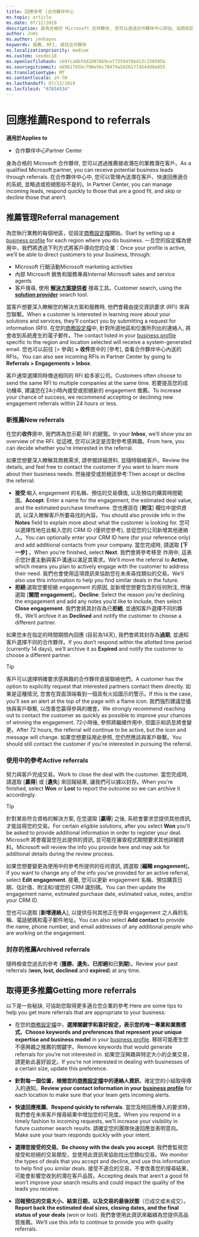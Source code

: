 ```yaml
---
title: 回應參考 |合作夥伴中心
ms.topic: article
ms.date: 07/12/2019
description: 身為合格的 Microsoft 合作夥伴, 您可以透過合作夥伴中心評估、協商和回應參考。
author: JnHs
ms.author: jenhayes
keywords: 推薦, RFI, 尋找合作夥伴
ms.localizationpriority: medium
ms.custom: seodec18
ms.openlocfilehash: cb97ca8bfdd20976b9cef75594f6bd13c330595b
ms.sourcegitcommit: dd961f85bc790e56c70479a5926177454dd8e855
ms.translationtype: MT
ms.contentlocale: zh-TW
ms.lasthandoff: 07/12/2019
ms.locfileid: "67854534"
---
```

# <a name="respond-to-referrals"></a><span data-ttu-id="56f9d-104">回應推薦</span><span class="sxs-lookup"><span data-stu-id="56f9d-104">Respond to referrals</span></span>

<span data-ttu-id="56f9d-105">**適用於**</span><span class="sxs-lookup"><span data-stu-id="56f9d-105">**Applies to**</span></span>

-  <span data-ttu-id="56f9d-106">合作夥伴中心</span><span class="sxs-lookup"><span data-stu-id="56f9d-106">Partner Center</span></span>

<span data-ttu-id="56f9d-107">身為合格的 Microsoft 合作夥伴, 您可以透過推薦接收潛在的業務潛在客戶。</span><span class="sxs-lookup"><span data-stu-id="56f9d-107">As a qualified Microsoft partner, you can receive potential business leads through referrals.</span></span> <span data-ttu-id="56f9d-108">在合作夥伴中心中, 您可以管理內送潛在客戶、快速回應適合的系統, 並略過或拒絕那些不是的。</span><span class="sxs-lookup"><span data-stu-id="56f9d-108">In Partner Center, you can manage incoming leads, respond quickly to those that are a good fit, and skip or decline those that aren’t.</span></span> 

## <a name="referral-management"></a><span data-ttu-id="56f9d-109">推薦管理</span><span class="sxs-lookup"><span data-stu-id="56f9d-109">Referral management</span></span>

<span data-ttu-id="56f9d-110">為您執行業務的每個地區，從設定[商務設定檔](create-a-marketing-profile.md)開始。</span><span class="sxs-lookup"><span data-stu-id="56f9d-110">Start by setting up a [business profile](create-a-marketing-profile.md) for each region where you do business.</span></span> <span data-ttu-id="56f9d-111">一旦您的設定檔為使用中，我們將透過下列方式將客戶導向您的企業：</span><span class="sxs-lookup"><span data-stu-id="56f9d-111">Once your profile is active, we’ll be able to direct customers to your business, through:</span></span>

*  <span data-ttu-id="56f9d-112">Microsoft 行銷活動</span><span class="sxs-lookup"><span data-stu-id="56f9d-112">Microsoft marketing activities</span></span>
*  <span data-ttu-id="56f9d-113">內部 Microsoft 銷售和服務專員</span><span class="sxs-lookup"><span data-stu-id="56f9d-113">Internal Microsoft sales and service agents</span></span>
*  <span data-ttu-id="56f9d-114">客戶搜尋, 使用 **[解決方案提供者](https://www.microsoft.com/solution-providers/home)** 搜尋工具。</span><span class="sxs-lookup"><span data-stu-id="56f9d-114">Customer search, using the **[solution provider](https://www.microsoft.com/solution-providers/home)** search tool.</span></span>

<span data-ttu-id="56f9d-115">當客戶想要深入瞭解您的解決方案和服務時, 他們會藉由提交資訊要求 (RFI) 來與您聯繫。</span><span class="sxs-lookup"><span data-stu-id="56f9d-115">When a customer is interested in learning more about your solutions and services, they’ll contact you by submitting a request for information (RFI).</span></span> <span data-ttu-id="56f9d-116">在您的[商務設定檔](create-a-marketing-profile.md)中, 針對所選地區和位置所列出的連絡人, 將會收到系統產生的電子郵件。</span><span class="sxs-lookup"><span data-stu-id="56f9d-116">The contact listed in your [business profile](create-a-marketing-profile.md) specific to the region and location selected will receive a system-generated email.</span></span> <span data-ttu-id="56f9d-117">您也可以前往 [> 參與] **> 收件**匣中的 [參考], 查看合作夥伴中心內送的 RFIs。</span><span class="sxs-lookup"><span data-stu-id="56f9d-117">You can also see incoming RFIs in Partner Center by going to **Referrals > Engagements > Inbox**.</span></span>

<span data-ttu-id="56f9d-118">客戶通常選擇同時傳送相同的 RFI 給多家公司。</span><span class="sxs-lookup"><span data-stu-id="56f9d-118">Customers often choose to send the same RFI to multiple companies at the same time.</span></span> <span data-ttu-id="56f9d-119">若要提高您的成功機率, 建議您在24小時內接受或拒絕新的 engagement 推薦。</span><span class="sxs-lookup"><span data-stu-id="56f9d-119">To increase your chance of success, we recommend accepting or declining new engagement referrals within 24 hours or less.</span></span>

### <a name="new-referrals"></a><span data-ttu-id="56f9d-120">新推薦</span><span class="sxs-lookup"><span data-stu-id="56f9d-120">New referrals</span></span>

<span data-ttu-id="56f9d-121">在您的**收件**匣中, 我們將為您示範 RFI 的總覽。</span><span class="sxs-lookup"><span data-stu-id="56f9d-121">In your **Inbox**, we’ll show you an overview of the RFI.</span></span> <span data-ttu-id="56f9d-122">從這裡, 您可以決定是否對參考感興趣。</span><span class="sxs-lookup"><span data-stu-id="56f9d-122">From here, you can decide whether you’re interested in the referral.</span></span>

<span data-ttu-id="56f9d-123">如果您想要深入瞭解其商務需求, 請參閱詳細資料, 並隨時聯絡客戶。</span><span class="sxs-lookup"><span data-stu-id="56f9d-123">Review the details, and feel free to contact the customer if you want to learn more about their business needs.</span></span> <span data-ttu-id="56f9d-124">然後接受或拒絕該參考:</span><span class="sxs-lookup"><span data-stu-id="56f9d-124">Then accept or decline the referral:</span></span>

*  <span data-ttu-id="56f9d-125">**接受**:輸入 engagement 的名稱、預估的交易價值, 以及預估的購買時間範圍。</span><span class="sxs-lookup"><span data-stu-id="56f9d-125">**Accept**: Enter a name for the engagement, the estimated deal value, and the estimated purchase timeframe.</span></span> <span data-ttu-id="56f9d-126">您也應該在 [**附注**] 欄位中提供資訊, 以深入瞭解客戶所要尋找的內容。</span><span class="sxs-lookup"><span data-stu-id="56f9d-126">You should also provide info in the **Notes** field to explain more about what the customer is looking for.</span></span> <span data-ttu-id="56f9d-127">您可以選擇性地在此輸入您的 CRM ID (僅供您參考), 並從您的公司新增其他連絡人。</span><span class="sxs-lookup"><span data-stu-id="56f9d-127">You can optionally enter your CRM ID here (for your reference only) and add additional contacts from your company.</span></span> <span data-ttu-id="56f9d-128">當您完成時, 請選取 **[下一步]** 。</span><span class="sxs-lookup"><span data-stu-id="56f9d-128">When you're finished, select **Next**.</span></span> <span data-ttu-id="56f9d-129">我們會將參考移至  作用中, 這表示您計畫主動與客戶溝通以滿足其需求。</span><span class="sxs-lookup"><span data-stu-id="56f9d-129">We’ll move the referral to **Active**, which means you plan to actively engage with the customer to address their need.</span></span> <span data-ttu-id="56f9d-130">我們也會使用這項資訊來協助您在未來尋找類似的交易。</span><span class="sxs-lookup"><span data-stu-id="56f9d-130">We’ll also use this information to help you find similar deals in the future.</span></span>
*  <span data-ttu-id="56f9d-131">**拒絕**:選取您要拒絕 engagement 的原因, 並新增您想要包含的任何附注, 然後選取 [**關閉 engagement**]。</span><span class="sxs-lookup"><span data-stu-id="56f9d-131">**Decline**: Select the reason you’re declining the engagement and add any notes you’d like to include, then select **Close engagement**.</span></span> <span data-ttu-id="56f9d-132">我們會將其封存為已**拒絕**, 並通知客戶選擇不同的夥伴。</span><span class="sxs-lookup"><span data-stu-id="56f9d-132">We’ll archive it as **Declined** and notify the customer to choose a different partner.</span></span>

<span data-ttu-id="56f9d-133">如果您未在指定的時間期間內回應 (目前為14天), 我們會將其封存為**過期**, 並通知客戶選擇不同的合作夥伴。</span><span class="sxs-lookup"><span data-stu-id="56f9d-133">If you don’t respond within the allotted time period (currently 14 days), we’ll archive it as **Expired** and notify the customer to choose a different partner.</span></span>

> [!TIP]
> <span data-ttu-id="56f9d-134">客戶可以選擇明確要求感興趣的合作夥伴直接聯絡他們。</span><span class="sxs-lookup"><span data-stu-id="56f9d-134">A customer has the option to explicitly request that interested partners contact them directly.</span></span> <span data-ttu-id="56f9d-135">如果是這種情況, 您會在頁面頂端看到一個具有火焰圖示的警示。</span><span class="sxs-lookup"><span data-stu-id="56f9d-135">If this is the case, you'll see an alert at the top of the page with a flame icon.</span></span> <span data-ttu-id="56f9d-136">我們強烈建議您儘快與客戶聯繫, 以改善您贏得參與的機會。</span><span class="sxs-lookup"><span data-stu-id="56f9d-136">We strongly recommend reaching out to contact the customer as quickly as possible to improve your chances of winning the engagement.</span></span> <span data-ttu-id="56f9d-137">72小時後, 參照將繼續作用中, 但圖示和訊息將會變更。</span><span class="sxs-lookup"><span data-stu-id="56f9d-137">After 72 hours, the referral will continue to be active, but the icon and message will change.</span></span> <span data-ttu-id="56f9d-138">如果您想要採用此參照, 您仍然應該與客戶聯繫。</span><span class="sxs-lookup"><span data-stu-id="56f9d-138">You should still contact the customer if you're interested in pursuing the referral.</span></span>

### <a name="active-referrals"></a><span data-ttu-id="56f9d-139">使用中的參考</span><span class="sxs-lookup"><span data-stu-id="56f9d-139">Active referrals</span></span>

<span data-ttu-id="56f9d-140">努力與客戶完成交易。</span><span class="sxs-lookup"><span data-stu-id="56f9d-140">Work to close the deal with the customer.</span></span> <span data-ttu-id="56f9d-141">當您完成時, 請選取 [**贏得**] 或 [**遺失**] 來回報結果, 讓我們可以據以封存。</span><span class="sxs-lookup"><span data-stu-id="56f9d-141">When you're finished, select **Won** or **Lost** to report the outcome so we can archive it accordingly.</span></span>

> [!TIP]
> <span data-ttu-id="56f9d-142">針對某些符合資格的解決方案, 在您選取 [**贏得**] 之後, 系統會要求您提供其他資訊, 才能註冊您的交易。</span><span class="sxs-lookup"><span data-stu-id="56f9d-142">For certain eligible solutions, after you select **Won** you'll be asked to provide additional information in order to register your deal.</span></span> <span data-ttu-id="56f9d-143">Microsoft 將會複習您在此提供的資訊, 並可能在審查程式期間要求其他詳細資料。</span><span class="sxs-lookup"><span data-stu-id="56f9d-143">Microsoft will review the info you provide here and may ask for additional details during the review process.</span></span>

<span data-ttu-id="56f9d-144">如果您想要變更為使用中的參考所提供的任何資訊, 請選取 [**編輯 engagement**]。</span><span class="sxs-lookup"><span data-stu-id="56f9d-144">If you want to change any of the info you’ve provided for an active referral, select **Edit engagement**.</span></span> <span data-ttu-id="56f9d-145">接著, 您可以更新 engagement 名稱、預估購買日期、估計值、附注和/或您的 CRM 識別碼。</span><span class="sxs-lookup"><span data-stu-id="56f9d-145">You can then update the engagement name, estimated purchase date, estimated value, notes, and/or your CRM ID.</span></span>

<span data-ttu-id="56f9d-146">您也可以選取 [**新增連絡人**], 以提供任何其他正在參與 engagement 之人員的名稱、電話號碼和電子郵件地址。</span><span class="sxs-lookup"><span data-stu-id="56f9d-146">You can also select **Add contact** to provide the name, phone number, and email addresses of any additional people who are working on the engagement.</span></span>


### <a name="archived-referrals"></a><span data-ttu-id="56f9d-147">封存的推薦</span><span class="sxs-lookup"><span data-stu-id="56f9d-147">Archived referrals</span></span>

<span data-ttu-id="56f9d-148">隨時檢查您過去的參考 (**獲勝、遺失、已拒絕**和已**到期**)。</span><span class="sxs-lookup"><span data-stu-id="56f9d-148">Review your past referrals (**won, lost, declined** and **expired**) at any time.</span></span> 

## <a name="getting-more-referrals"></a><span data-ttu-id="56f9d-149">取得更多推薦</span><span class="sxs-lookup"><span data-stu-id="56f9d-149">Getting more referrals</span></span>

<span data-ttu-id="56f9d-150">以下是一些秘訣, 可協助您取得更多適合您企業的參考:</span><span class="sxs-lookup"><span data-stu-id="56f9d-150">Here are some tips to help you get more referrals that are appropriate to your business:</span></span>

*  <span data-ttu-id="56f9d-151">在您的[商務設定檔](create-a-marketing-profile.md)中，**選擇關鍵字和喜好設定，表示您的唯一專業和業務模式**。</span><span class="sxs-lookup"><span data-stu-id="56f9d-151">**Choose keywords and preferences that represent your unique expertise and business model** in your [business profile](create-a-marketing-profile.md).</span></span> <span data-ttu-id="56f9d-152">移除可能產生您不感興趣之推薦的關鍵字。</span><span class="sxs-lookup"><span data-stu-id="56f9d-152">Remove keywords that would generate referrals for you’re not interested in.</span></span> <span data-ttu-id="56f9d-153">如果您沒興趣與特定大小的企業交易，請更新此喜好設定。</span><span class="sxs-lookup"><span data-stu-id="56f9d-153">If you’re not interested in dealing with businesses of a certain size, update this preference.</span></span>

*  <span data-ttu-id="56f9d-154">**針對每一個位置，檢閱您的[商務設定檔](create-a-marketing-profile.md)中的連絡人資訊**，確定您的小組取得傳入的通知。</span><span class="sxs-lookup"><span data-stu-id="56f9d-154">**Review your contact information in your [business profile](create-a-marketing-profile.md)** for each location to make sure that your team gets incoming alerts.</span></span>

*  <span data-ttu-id="56f9d-155">**快速回應推薦**。</span><span class="sxs-lookup"><span data-stu-id="56f9d-155">**Respond quickly to referrals**.</span></span> <span data-ttu-id="56f9d-156">當您及時回應傳入的要求時，我們會在未來客戶搜尋結果中增加您的可見度。</span><span class="sxs-lookup"><span data-stu-id="56f9d-156">When you respond in a timely fashion to incoming requests, we’ll increase your visibility in future customer search results.</span></span> <span data-ttu-id="56f9d-157">請確定您的團隊快速回應並表明意向。</span><span class="sxs-lookup"><span data-stu-id="56f9d-157">Make sure your team responds quickly with your intent.</span></span>

*  <span data-ttu-id="56f9d-158">**選擇您接受的交易**。</span><span class="sxs-lookup"><span data-stu-id="56f9d-158">**Be choosy with the deals you accept**.</span></span> <span data-ttu-id="56f9d-159">我們會監視您接受和拒絕的交易類型，並使用此資訊來協助找出您類似交易。</span><span class="sxs-lookup"><span data-stu-id="56f9d-159">We monitor the types of deals that you accept and decline, and use this information to help find you similar deals.</span></span> <span data-ttu-id="56f9d-160">接受不適合的交易，不會改善您的搜尋結果，可能會影響您收到的潛在客戶品質。</span><span class="sxs-lookup"><span data-stu-id="56f9d-160">Accepting deals that aren’t a good fit won’t improve your search results and could impact the quality of the leads you receive.</span></span>

*  <span data-ttu-id="56f9d-161">**回報預估的交易大小、結束日期，以及交易的最後狀態**（已成交或未成交）。</span><span class="sxs-lookup"><span data-stu-id="56f9d-161">**Report back the estimated deal sizes, closing dates, and the final status of your deals** (won or lost).</span></span> <span data-ttu-id="56f9d-162">我們會使用此資訊來繼續為您提供高品質推薦。</span><span class="sxs-lookup"><span data-stu-id="56f9d-162">We’ll use this info to continue to provide you with quality referrals.</span></span>
